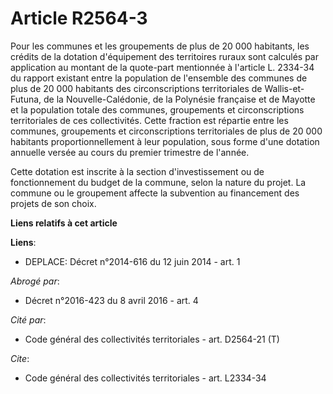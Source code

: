 # Article R2564-3

Pour les communes et les groupements de plus de 20 000 habitants, les crédits de la dotation d'équipement des territoires
ruraux sont calculés par application au montant de la quote-part mentionnée à l'article L. 2334-34 du rapport existant entre
la population de l'ensemble des communes de plus de 20 000 habitants des circonscriptions territoriales de Wallis-et-Futuna,
de la Nouvelle-Calédonie, de la Polynésie française et de Mayotte et la population totale des communes, groupements et
circonscriptions territoriales de ces collectivités. Cette fraction est répartie entre les communes, groupements et
circonscriptions territoriales de plus de 20 000 habitants proportionnellement à leur population, sous forme d'une dotation
annuelle versée au cours du premier trimestre de l'année. 

Cette dotation est inscrite à la section d'investissement ou de fonctionnement du budget de la commune, selon la nature du
projet. La commune ou le groupement affecte la subvention au financement des projets de son choix.

**Liens relatifs à cet article**

**Liens**:

  - DEPLACE: Décret n°2014-616 du 12 juin 2014 - art. 1

_Abrogé par_:

  - Décret n°2016-423 du 8 avril 2016 - art. 4

_Cité par_:

  - Code général des collectivités territoriales - art. D2564-21 (T)

_Cite_:

  - Code général des collectivités territoriales - art. L2334-34
